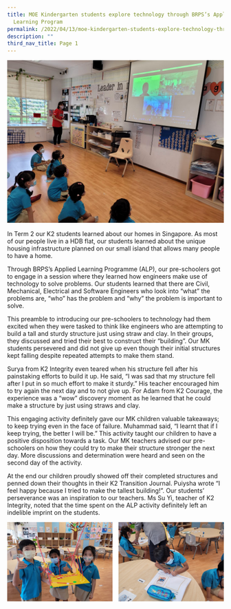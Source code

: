 ```yaml
---
title: MOE Kindergarten students explore technology through BRPS’s Applied
  Learning Program
permalink: /2022/04/13/moe-kindergarten-students-explore-technology-through-brpss-applied-learning-program/
description: ""
third_nav_title: Page 1
---
```

<img src="/images/1-2-1024x768.jpg">
<p>In Term 2 our K2 students learned about our homes in Singapore. As most of our people live in a HDB flat, our students learned about the unique housing infrastructure planned on our small island that allows many people to have a home.</p>
<p>Through BRPS&rsquo;s Applied Learning Programme (ALP), our pre-schoolers got to engage in a session where they learned how engineers make use of technology to solve problems. Our students learned that there are Civil, Mechanical, Electrical and Software Engineers who look into &ldquo;what&rdquo; the problems are, &ldquo;who&rdquo; has the problem and &ldquo;why&rdquo; the problem is important to solve.</p>
<p>This preamble to introducing our pre-schoolers to technology had them excited when they were tasked to think like engineers who are attempting to build a tall and sturdy structure just using straw and clay. In their groups, they discussed and tried their best to construct their &ldquo;building&rdquo;. Our MK students persevered and did not give up even though their initial structures kept falling despite repeated attempts to make them stand.</p>
<p>Surya from K2 Integrity even teared when his structure fell after his painstaking efforts to build it up. He said, &ldquo;I was sad that my structure fell after I put in so much effort to make it sturdy.&rdquo; His teacher encouraged him to try again the next day and to not give up. For Adam from K2 Courage, the experience was a &ldquo;wow&rdquo; discovery moment as he learned that he could make a structure by just using straws and clay.</p>
<p>This engaging activity definitely gave our MK children valuable takeaways; to keep trying even in the face of failure. Muhammad said, &ldquo;I learnt that if I keep trying, the better I will be.&rdquo; This activity taught our children to have a positive disposition towards a task. Our MK teachers advised our pre-schoolers on how they could try to make their structure stronger the next day. More discussions and determination were heard and seen on the second day of the activity.</p>
<p>At the end our children proudly showed off their completed structures and penned down their thoughts in their K2 Transition Journal. Puiysha wrote &ldquo;I feel happy because I tried to make the tallest building!&rdquo;. Our students&rsquo; perseverance was an inspiration to our teachers. Ms Su Yi, teacher of K2 Integrity, noted that the time spent on the ALP activity definitely left an indelible imprint on the students.</p>
<img src="/images/alp3.png">